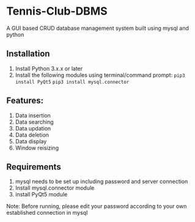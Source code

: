 # Tennis-Club-DBMS
A GUI based CRUD database management system built using mysql and python


## Installation
1. Install Python 3.x.x or later
2. Install the following modules using terminal/command prompt:
``pip3 install PyQt5``
``pip3 install mysql.connector``





## Features:
1. Data insertion
2. Data searching
3. Data updation
4. Data deletion
5. Data display
6. Window reisizing



## Requirements
1. mysql needs to be set up including password and server connection
2. Install mysql.connector module
3. install PyQt5 module

Note: Before running, please edit your password according to your own established connection in mysql
